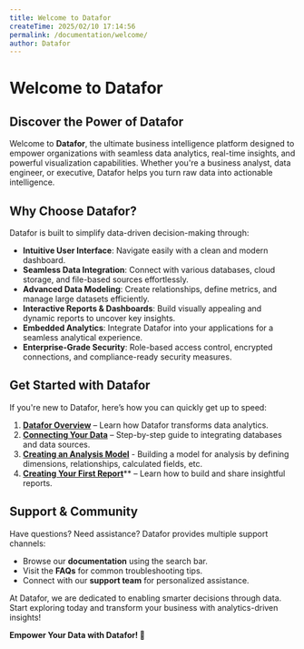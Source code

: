 ```yaml
---
title: Welcome to Datafor 
createTime: 2025/02/10 17:14:56
permalink: /documentation/welcome/
author: Datafor
---
```



# **Welcome to Datafor**

## **Discover the Power of Datafor**
Welcome to **Datafor**, the ultimate business intelligence platform designed to empower organizations with seamless data analytics, real-time insights, and powerful visualization capabilities. Whether you're a business analyst, data engineer, or executive, Datafor helps you turn raw data into actionable intelligence.


## **Why Choose Datafor?**
Datafor is built to simplify data-driven decision-making through:

- **Intuitive User Interface**: Navigate easily with a clean and modern dashboard.
- **Seamless Data Integration**: Connect with various databases, cloud storage, and file-based sources effortlessly.
- **Advanced Data Modeling**: Create relationships, define metrics, and manage large datasets efficiently.
- **Interactive Reports & Dashboards**: Build visually appealing and dynamic reports to uncover key insights.
- **Embedded Analytics**: Integrate Datafor into your applications for a seamless analytical experience.
- **Enterprise-Grade Security**: Role-based access control, encrypted connections, and compliance-ready security measures.


## **Get Started with Datafor**
If you're new to Datafor, here’s how you can quickly get up to speed:

1. [**Datafor Overview**](https://help.datafor.com.cn/documentation/Start/Datafor-Overview/) – Learn how Datafor transforms data analytics.
2. [**Connecting Your Data**](https://help.datafor.com.cn/documentation/Datasource/Configuring-MySQL-Data-Source/) – Step-by-step guide to integrating databases and data sources.
3. [**Creating an Analysis Model**](https://help.datafor.com.cn/documentation/Model/Creating-an-Analysis-Model/) - Building a model for analysis by defining dimensions, relationships, calculated fields, etc.
4. [**Creating Your First Report**](https://help.datafor.com.cn/documentation/Start/Create-Your-First-Analysis-Report/)** – Learn how to build and share insightful reports.


## **Support & Community**
Have questions? Need assistance? Datafor provides multiple support channels:
- Browse our **documentation** using the search bar.
- Visit the **FAQs** for common troubleshooting tips.
- Connect with our **support team** for personalized assistance.

At Datafor, we are dedicated to enabling smarter decisions through data. Start exploring today and transform your business with analytics-driven insights!

**Empower Your Data with Datafor! 🚀**